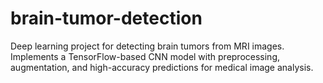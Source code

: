 # brain-tumor-detection
Deep learning project for detecting brain tumors from MRI images. Implements a TensorFlow-based CNN model with preprocessing, augmentation, and high-accuracy predictions for medical image analysis.
